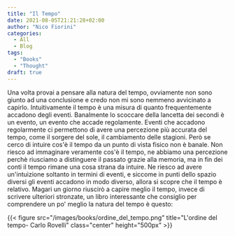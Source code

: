 ```yaml
---
title: "Il Tempo"
date: 2021-08-05T21:21:28+02:00
author: "Nico Fiorini"
categories: 
  - All
  - Blog
tags: 
  - "Books"
  - "Thought"
draft: true
---
```


Una volta provai a pensare alla natura del tempo, ovviamente non sono giunto ad una conclusione e credo non mi
sono nemmeno avvicinato a capirlo. Intuitivamente il tempo è una misura di quanto frequentemente accadono degli eventi.
Banalmente lo scoccare della lancetta dei secondi è un evento, un evento che accade regolamente.
Eventi che accadono regolarmente ci permettono di avere una percezione più accurata del tempo, come il sorgere del sole,
il cambiamento delle stagioni.
Però se cerco di intuire cos'è il tempo da un punto di vista fisico non è banale. Non riesco ad immaginare veramente
cos'è il tempo, ne abbiamo una percezione perchè riusciamo a distinguere il passato grazie alla memoria, ma in fin dei conti
il tempo rimane una cosa strana da intuire.
Ne riesco ad avere un'intuizione soltanto in termini di eventi, e siccome in punti dello spazio diversi gli eventi accadono
in modo diverso, allora si scopre che il tempo è relativo.
Magari un giorno riuscirò a capire meglio il tempo, invece di scrivere ulteriori stronzate, un libro interessante che
consiglio per comprendere un po' meglio la natura del tempo
è questo:

{{< figure src="/images/books/ordine_del_tempo.png" title="L'ordine del tempo- Carlo Rovelli" class="center" height="500px" >}}
